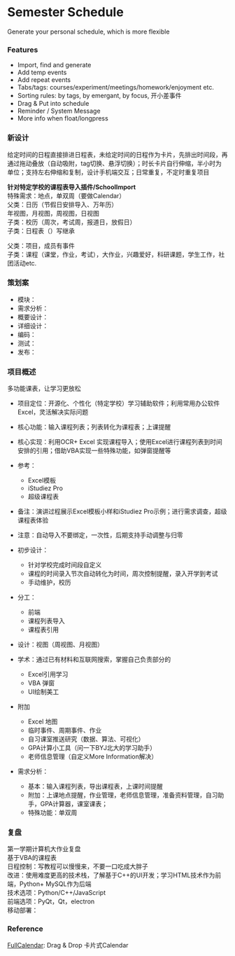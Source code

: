 # Semester Schedule
Generate your personal schedule, which is more flexible

### Features
- Import, find and generate
- Add temp events
- Add repeat events
- Tabs/tags: courses/experiment/meetings/homework/enjoyment etc.
- Sorting rules: by tags, by emergant, by focus, 开小差事件
- Drag & Put into schedule
- Reminder / System Message
- More info when float/longpress

### 新设计
给定时间的日程直接排进日程表，未给定时间的日程作为卡片，先排出时间段，再通过拖动叠放（自动吸附，tag切换、悬浮切换）；时长卡片自行伸缩，半小时为单位；支持左右伸缩和复制，设计手机端交互；日常重复，不定时重复项目

**针对特定学校的课程表导入插件/SchoolImport**  
特殊需求：地点，单双周（要做Calendar）  
父类：日历（节假日安排导入、万年历）  
    年视图，月视图，周视图，日视图  
子类：校历（周次，考试周，报道日，放假日）  
子类：日程表（）写继承  

父类：项目，成员有事件  
子类：课程（课堂，作业，考试），大作业，兴趣爱好，科研课题，学生工作，社团活动etc.

### 策划案
- 模块：
- 需求分析：
- 概要设计：
- 详细设计：
- 编码：
- 测试：
- 发布：

### 项目概述
多功能课表，让学习更放松

- 项目定位：开源化、个性化（特定学校）学习辅助软件；利用常用办公软件Excel，灵活解决实际问题
- 核心功能：输入课程列表；列表转化为课程表；上课提醒
- 核心实现：利用OCR+ Excel 实现课程导入；使用Excel进行课程列表到时间安排的引用；借助VBA实现一些特殊功能，如弹窗提醒等

- 参考：
    - Excel模板
    - iStudiez Pro
    - 超级课程表
- 备注：演讲过程展示Excel模板小样和iStudiez Pro示例；进行需求调查，超级课程表体验
- 注意：自动导入不要绑定，一次性，后期支持手动调整与归零
- 初步设计：
    - 针对学校完成时间段自定义
    - 课程的时间录入节次自动转化为时间，周次控制提醒，录入开学到考试
    - 手动维护，校历
- 分工：
    - 前端
    - 课程列表导入
    - 课程表引用
- 设计：视图（周视图、月视图）
- 学术：通过已有材料和互联网搜索，掌握自己负责部分的
    - Excel引用学习
    - VBA 弹窗
    - UI绘制美工
- 附加
    - Excel 地图
    - 临时事件、周期事件、作业
    - 自习课室推送研究（数据、算法、可视化）
    - GPA计算小工具（问一下BYJ北大的学习助手）
    - 老师信息管理（自定义More Information解决）
- 需求分析：
    - 基本：输入课程列表，导出课程表，上课时间提醒
    - 附加：上课地点提醒，作业管理，老师信息管理，准备资料管理，自习助手，GPA计算器，课室课表；
    - 特殊功能：单双周

### 复盘
第一学期计算机大作业复盘  
基于VBA的课程表  
日程控制：写教程可以慢慢来，不要一口吃成大胖子  
改进：使用难度更高的技术栈，了解基于C++的UI开发；学习HTML技术作为前端，Python+ MySQL作为后端  
技术选项：Python/C++/JavaScript  
前端选项：PyQt，Qt，electron  
移动部署：  

### Reference
[FullCalendar](https://github.com/fullcalendar/fullcalendar): Drag & Drop 卡片式Calendar
